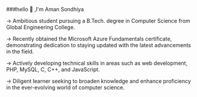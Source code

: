 ###hello 👋 ,I'm Aman Sondhiya 





<!--
**Amansondhiya249/Amansondhiya249** is a ✨ _special_ ✨ repository because its `README.md` (this file) appears on your GitHub profile.

Here are some ideas to get you started:

- 🔭 I’m currently working on ...
- 🌱 I’m currently learning ...
- 👯 I’m looking to collaborate on ...
- 🤔 I’m looking for help with ...
- 💬 Ask me about ...
- 📫 How to reach me: ...
- 😄 Pronouns: ...
- ⚡ Fun fact: ...
-->
-> Ambitious student pursuing a B.Tech. degree in Computer Science from Global Engineering College.

-> Recently obtained the Microsoft Azure Fundamentals certificate, demonstrating dedication to staying updated with the latest    advancements in the field.

-> Actively developing technical skills in areas such as web development, PHP, MySQL, C, C++, and JavaScript.

-> Diligent learner seeking to broaden knowledge and enhance proficiency in the ever-evolving world of computer science.



